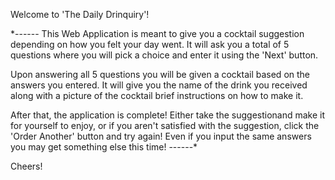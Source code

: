 Welcome to 'The Daily Drinquiry'!

*------
This Web Application is meant to give you a cocktail suggestion depending on how you felt your day went.
It will ask you a total of 5 questions where you will pick a choice and enter it using the 'Next' button.

Upon answering all 5 questions you will be given a cocktail based on the answers you entered. 
It will give you the name of the drink you received along with a picture of the cocktail brief instructions on how to make it.

After that, the application is complete! 
Either take the suggestionand make it for yourself to enjoy, or if you aren't satisfied with the suggestion, click the 'Order Another' button and try again! 
Even if you input the same answers you may get something else this  time!
------*

Cheers!